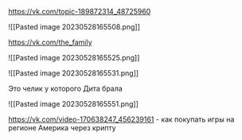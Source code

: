 https://vk.com/topic-189872314_48725960

![[Pasted image 20230528165508.png]]

https://vk.com/the_family

![[Pasted image 20230528165525.png]]

![[Pasted image 20230528165531.png]]

Это челик у которого Дита брала

![[Pasted image 20230528165551.png]]

https://vk.com/video-170638247_456239161 - как покупать игры на регионе Америка через крипту

